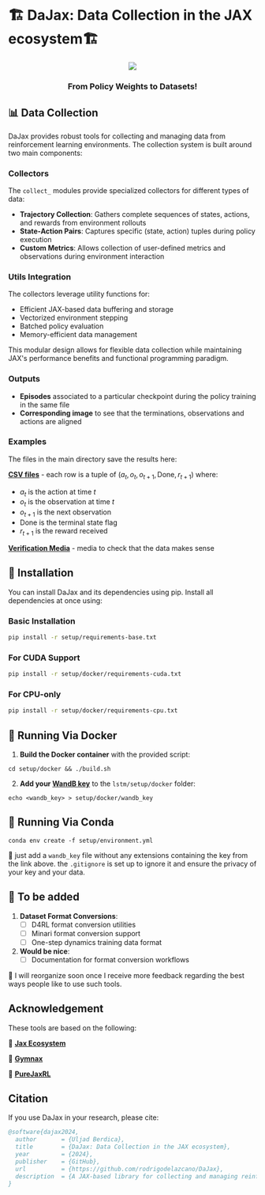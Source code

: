 # 🏗️ DaJax: Data Collection in the JAX ecosystem🏗️
 
<p align="center">
    <img src="https://img.shields.io/badge/license-Apache2.0-blue.svg" /></a>
</p>

<h3 align="center">
    <strong>From Policy Weights to Datasets!</strong>
</h3>

## 📊 Data Collection

DaJax provides robust tools for collecting and managing data from reinforcement learning environments. The collection system is built around two main components:

### Collectors
The `collect_` modules provide specialized collectors for different types of data:

- **Trajectory Collection**: Gathers complete sequences of states, actions, and rewards from environment rollouts
- **State-Action Pairs**: Captures specific (state, action) tuples during policy execution
- **Custom Metrics**: Allows collection of user-defined metrics and observations during environment interaction

### Utils Integration
The collectors leverage utility functions for:
- Efficient JAX-based data buffering and storage
- Vectorized environment stepping
- Batched policy evaluation
- Memory-efficient data management

This modular design allows for flexible data collection while maintaining JAX's performance benefits and functional programming paradigm.

### Outputs

- **Episodes** associated to a particular checkpoint during the policy training in the same file
- **Corresponding image** to see that the terminations, observations and actions are aligned

### Examples

The files in the main directory save the results here:

[**CSV files**](data/expert_data/) - each row is a tuple of  $(a_t, o_t, o_{t+1}, \text{Done}, r_{t+1})$ where:
- $a_t$ is the action at time $t$
- $o_t$ is the observation at time $t$
- $o_{t+1}$ is the next observation
- $\text{Done}$ is the terminal state flag
- $r_{t+1}$ is the reward received
 

[**Verification Media**](data/media/) - media to check that the data makes sense



## 🔩 Installation

You can install DaJax and its dependencies using pip. Install all dependencies at once using:

### Basic Installation
```bash
pip install -r setup/requirements-base.txt
```

### For CUDA Support
```bash
pip install -r setup/docker/requirements-cuda.txt
```

### For CPU-only
```bash
pip install -r setup/docker/requirements-cpu.txt
```

## 🐳 Running Via Docker

1. **Build the Docker container** with the provided script:
```
cd setup/docker && ./build.sh
```
2. **Add your [WandB key](https://wandb.ai/authorize)** to the `lstm/setup/docker` folder:

```
echo <wandb_key> > setup/docker/wandb_key
```
## 🐍 Running Via Conda

```
conda env create -f setup/environment.yml
```



👼 just add a `wandb_key` file without any extensions containing the key from the link above. the `.gitignore` is set up to ignore it and ensure the privacy of your key and your data. 

## 📝 To be added

1. **Dataset Format Conversions**:
   - [ ] D4RL format conversion utilities
   - [ ] Minari format conversion support
   - [ ] One-step dynamics training data format

2. **Would be nice**:
   - [ ] Documentation for format conversion workflows

 😬 I will reorganize soon once I receive more feedback regarding the best ways people like to use such tools. 

##  Acknowledgement

These tools are based on the following:

🚀 **[Jax Ecosystem](https://github.com/jax-ml/jax_)** 

💪 **[Gymnax](https://github.com/RobertTLange/gymnax)** 

🌟 **[PureJaxRL](https://github.com/luchris429/purejaxrl/tree/main)** 

## Citation

If you use DaJax in your research, please cite:

```bibtex
@software{dajax2024,
  author       = {Uljad Berdica},
  title        = {DaJax: Data Collection in the JAX ecosystem},
  year         = {2024},
  publisher    = {GitHub},
  url          = {https://github.com/rodrigodelazcano/DaJax},
  description  = {A JAX-based library for collecting and managing reinforcement learning datasets}
}
```
